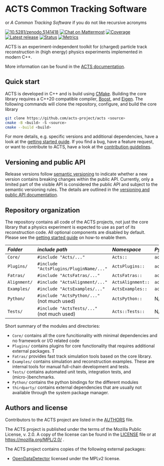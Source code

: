 # ACTS Common Tracking Software

or *A Common Tracking Software* if you do not like recursive acronyms

[![10.5281/zenodo.5141418](https://zenodo.org/badge/DOI/10.5281/zenodo.5141418.svg)](https://doi.org/10.5281/zenodo.5141418)
[![Chat on Mattermost](https://badgen.net/badge/chat/on%20mattermost/cyan)](https://mattermost.web.cern.ch/acts/)
[![Coverage](https://sonarcloud.io/api/project_badges/measure?project=acts-project_acts&metric=coverage)](https://sonarcloud.io/summary/new_code?id=acts-project_acts)
[![Latest release](https://badgen.net/github/release/acts-project/acts)](https://github.com/acts-project/acts/releases)
[![Status](https://badgen.net/github/checks/acts-project/acts/main)](https://github.com/acts-project/acts/actions)
[![Metrics](https://badgen.net/badge/metric/tracker/purple)](https://acts-project.github.io/metrics/)

ACTS is an experiment-independent toolkit for (charged) particle track
reconstruction in (high energy) physics experiments implemented in modern C++.

More information can be found in the [ACTS documentation](https://acts.readthedocs.io/).

## Quick start

ACTS is developed in C++ and is build using [CMake](https://cmake.org). Building
the core library requires a C++20 compatible compiler,
[Boost](https://www.boost.org), and [Eigen](https://eigen.tuxfamily.org). The
following commands will clone the repository, configure, and build the core
library

```sh
git clone https://github.com/acts-project/acts <source>
cmake -B <build> -S <source>
cmake --build <build>
```

For more details, e.g. specific versions and additional dependencies, have a
look at the [getting started guide](docs/getting_started.md). If you find a bug,
have a feature request, or want to contribute to ACTS, have a look at the
[contribution guidelines](CONTRIBUTING.rst).

## Versioning and public API

Release versions follow [semantic versioning](https://semver.org/spec/v2.0.0.html)
to indicate whether a new version contains breaking changes within the public API.
Currently, only a limited part of the visible API is considered the public API
and subject to the semantic versioning rules. The details are outlined in the
[versioning and public API documentation](docs/versioning.rst).

## Repository organization

The repository contains all code of the ACTS projects, not just the core library
that a physics experiment is expected to use as part of its reconstruction code.
All optional components are disabled by default. Please see the
[getting started guide](docs/getting_started.md) on how-to enable them.


| *Folder*     | *include path*                              | *Namespace*       | *Python module*          |
| :---         | :---                                        | :---              | :---                     |
| `Core/`      | `#include "Acts/..."`                       | `Acts::`          | `acts`                   |
| `Plugins/`   | `#include "ActsPlugins/PluginName/..."`     | `ActsPlugins::`   | `acts.pluginname`        |
| `Fatras/`    | `#include "ActsFatras/..."`                 | `ActsFatras::`    | `acts.fatras`            |
| `Alignment/` | `#include "ActsAlignment/..."`              | `ActsAlignment::` | `acts.alignment`         |
| `Examples/`  | `#include "ActsExamples/..."`               | `ActsExamples::`  | `acts.examples`          |
| `Python/`    | `#include "ActsPython/..."` (not much used) | `ActsPython::`    |  N/A                     |
| `Tests/`     | `#include "ActsTests/..."` (not much used)  | `Acts::Tests::`   |  N/A                     |


Short summary of the modules and directories:
-   `Core/` contains all the core funcitionality with minimal dependencies and no framework or I/O related code
-   `Plugins/` contains plugins for core functionality that requires
    additional external packages. T
-   `Fatras/` provides fast track simulation tools based on the core
    library.
-   `Examples/` contains simulation and reconstruction examples. These are
    internal tools for manual full-chain development and tests.
-   `Tests/` contains automated unit tests, integration tests, and
    (micro-)benchmarks.
-   `Python/` contains the python bindings for the different modules
-   `thirdparty/` contains external dependencies that are usually not available
    through the system package manager.

## Authors and license

Contributors to the ACTS project are listed in the [AUTHORS](AUTHORS) file.

The ACTS project is published under the terms of the Mozilla Public License, v. 2.0.
A copy of the license can be found in the [LICENSE](LICENSE) file or at
https://mozilla.org/MPL/2.0/ .

The ACTS project contains copies of the following external packages:

-   [OpenDataDetector](https://github.com/acts-project/OpenDataDetector)
    licensed under the MPLv2 license.
